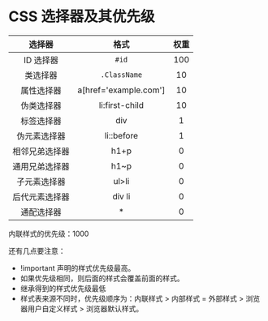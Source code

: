 # CSS 选择器及其优先级

| **选择器** | **格式**                | **权重** |
|:-------:|:---------------------:|:------:|
| ID 选择器  | `#id`                 | 100    |
| 类选择器    | `.ClassName`            | 10     |
| 属性选择器   | a[href='example.com'] | 10     |
| 伪类选择器   | li:first-child        | 10     |
| 标签选择器   | div                   | 1      |
| 伪元素选择器  | li::before            | 1      |
| 相邻兄弟选择器 | h1+p                  | 0      |
| 通用兄弟选择器 | h1~p                  | 0      |
| 子元素选择器  | ul>li                 | 0      |
| 后代元素选择器 | div li                | 0      |
| 通配选择器   | *                     | 0      |

内联样式的优先级：1000

还有几点要注意：

* !important 声明的样式优先级最高。
* 如果优先级相同，则后面的样式会覆盖前面的样式。
* 继承得到的样式优先级最低
* 样式表来源不同时，优先级顺序为：内联样式 > 内部样式 = 外部样式 > 浏览器用户自定义样式 > 浏览器默认样式。
